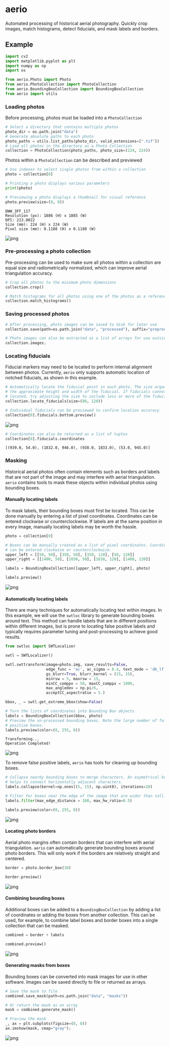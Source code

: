 # aerio

Automated processing of historical aerial photography. Quickly crop images, match histograms, detect fiducials, and mask labels and borders.

## Example

```python
import cv2
import matplotlib.pyplot as plt
import numpy as np
import os

from aerio.Photo import Photo
from aerio.PhotoCollection import PhotoCollection
from aerio.BoundingBoxCollection import BoundingBoxCollection
from aerio import utils
```

### Loading photos

Before processing, photos must be loaded into a `PhotoCollection`

```python
# Select a directory that contains multiple photos
photo_dir = os.path.join("data")
# Generate absolute paths to each photo
photo_paths = utils.list_paths(photo_dir, valid_extensions=[".tif"])
# Load all photos in the directory as a Photo Collection
collection = PhotoCollection(photo_paths, photo_size=(224, 224))
```

Photos within a `PhotoCollection` can be described and previewed

```python
# Use indexes to select single photos from within a collection
photo = collection[0]

# Printing a photo displays various parameters
print(photo)

# Previewing a photo displays a thumbnail for visual reference
photo.preview(size=(8, 8))
```

    DWW_3FF_117
    Resolution (px): 1886 (H) x 1885 (W)
    DPI: 213.8022
    Size (mm): 224 (H) x 224 (W)
    Pixel size (mm): 0.1188 (H) x 0.1188 (W)

![png](README_files/README_6_1.png)

### Pre-processing a photo collection

Pre-processing can be used to make sure all photos within a collection are equal size and radiometrically normalized, which can improve aerial triangulation accuracy.

```python
# Crop all photos to the minimum photo dimensions
collection.crop()

# Match histograms for all photos using one of the photos as a reference
collection.match_histograms()
```

### Saving processed photos

```python
# After processing, photo images can be saved to disk for later use
collection.save(path=os.path.join("data", "processed"), suffix="preprocessed")

# Photo images can also be extracted as a list of arrays for use outside of aerio
collection.images;
```

### Locating fiducials

Fiducial markers may need to be located to perform internal alignment between photos. Currently, `aerio` only supports automatic location of notched fiducials, as shown in this example.

```python
# Automatically locate the fiducial point in each photo. The size argument indicates
# the approximate height and width of the fiducial. If fiducials cannot be accurately
# located, try adjusting the size to include less or more of the fiducial.
collection.locate_fiducials(size=(80, 120))

# Individual fiducials can be previewed to confirm location accuracy
collection[0].fiducials.bottom.preview()
```

![png](README_files/README_10_0.png)

```python
# Coordinates can also be returned as a list of tuples
collection[0].fiducials.coordinates
```

    [(939.0, 54.0), (1832.0, 946.0), (938.0, 1833.0), (53.0, 945.0)]

### Masking

Historical aerial photos often contain elements such as borders and labels that are not part of the image and may interfere with aerial triangulation. `aerio` contains tools to mask these objects within individual photos using bounding boxes.

#### Manually locating labels

To mask labels, their bounding boxes must first be located. This can be done manually by entering a list of pixel coordinates. Coordinates can be entered clockwise or counterclockwise. If labels are at the same position in every image, manually locating labels may be worth the hassle.

```python
photo = collection[0]

# Boxes can be manually created as a list of pixel coordinates. Coordinates
# can be entered clockwise or counterclockwise.
upper_left = [[50, 50], [350, 50], [350, 120], [50, 120]]
upper_right = [[1400, 50], [1830, 50], [1830, 120], [1400, 120]]

labels = BoundingBoxCollection([upper_left, upper_right], photo)

labels.preview()
```

![png](README_files/README_15_0.png)

#### Automatically locating labels

There are many techniques for automatically locating text within images. In this example, we will use the `swtloc` library to generate bounding boxes around text. This method can handle labels that are in different positions within different images, but is prone to locating false positive labels and typically requires parameter tuning and post-processing to achieve good results.

```python
from swtloc import SWTLocalizer

swtl = SWTLocalizer()

swtl.swttransform(image=photo.img, save_results=False,
                  edge_func = 'ac', ac_sigma = 0.4, text_mode = 'db_lf',
                  gs_blurr=True, blurr_kernel = (15, 15),
                  minrsw = 5, maxrsw = 15,
                  minCC_comppx = 50, maxCC_comppx = 1000,
                  max_angledev = np.pi/6,
                  acceptCC_aspectratio = 5.)

bbox, _ = swtl.get_extreme_bbox(show=False)

# Turn the lists of coordinates into Bounding Box objects
labels = BoundingBoxCollection(bbox, photo)
# Preview the un-processed bounding boxes. Note the large number of false
# positive boxes.
labels.preview(color=(0, 255, 0))
```

    Transforming...
    Operation Completed!

![png](README_files/README_17_1.png)

To remove false positive labels, `aerio` has tools for cleaning up bounding boxes.

```python
# Collapse nearby bounding boxes to merge characters. An asymetrical kernel
# helps to connect horizontally adjacent characters.
labels.collapse(kernel=np.ones((5, 15), np.uint8), iterations=20)

# Filter for boxes near the edge of the image that are wider than tall.
labels.filter(max_edge_distance = 100, max_hw_ratio=0.5)

labels.preview(color=(0, 255, 0))
```

![png](README_files/README_19_0.png)

#### Locating photo borders

Aerial photo margins often contain borders that can interfere with aerial triangulation. `aerio` can automatically generate bounding boxes around photo borders. This will only work if the borders are relatively straight and centered.

```python
border = photo.border_box(30)

border.preview()
```

![png](README_files/README_22_0.png)

#### Combining bounding boxes

Additional boxes can be added to a `BoundingBoxCollection` by adding a list of coordinates or adding the boxes from another collection. This can be used, for example, to combine label boxes and border boxes into a single collection that can be masked.

```python
combined = border + labels

combined.preview()
```

![png](README_files/README_24_0.png)

#### Generating masks from boxes

Bounding boxes can be converted into mask images for use in other software. Images can be saved directly to file or returned as arrays.

```python
# Save the mask to file
combined.save_mask(path=os.path.join("data", "masks"))

# Or return the mask as an array
mask = combined.generate_mask()

# Preview the mask
_, ax = plt.subplots(figsize=(8, 8))
ax.imshow(mask, cmap="gray");
```

![png](README_files/README_25_1.png)
